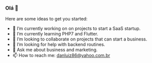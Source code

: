 ### Olá 👋


Here are some ideas to get you started:

- 🔭 I’m currently working on on projects to start a SaaS startup.
- 🌱 I’m currently learning PHP7 and Flutter.
- 👯 I’m looking to collaborate on projects that can start a business.
- 🤔 I’m looking for help with backend routines.
- 💬 Ask me about business and marketing.
- 📫 How to reach me: danluiz86@yahoo.com.br

